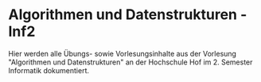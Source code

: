 # Algorithmen und Datenstrukturen - Inf2

Hier werden alle Übungs- sowie Vorlesungsinhalte aus der Vorlesung "Algorithmen und Datenstrukturen"
an der Hochschule Hof im 2. Semester Informatik dokumentiert.
